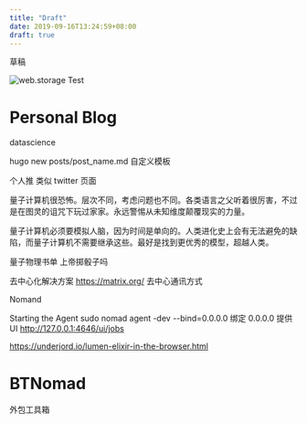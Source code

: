 ```yaml
---
title: "Draft"
date: 2019-09-16T13:24:59+08:00
draft: true
---
```


草稿

![web.storage Test](https://bafybeih6akpxjh2gi5gut45v4cmpzgy7vnhoxppvkga4427mfihrek6nhi.ipfs.w3s.link/coconut-water.svg)

# Personal Blog
datascience 

hugo new posts/post_name.md
自定义模板

个人推
类似 twitter 页面

量子计算机很恐怖。层次不同，考虑问题也不同。各类语言之父听着很厉害，不过是在图灵的诅咒下玩过家家。永远警惕从未知维度颠覆现实的力量。

量子计算机必须要模拟人脑，因为时间是单向的。人类进化史上会有无法避免的缺陷，而量子计算机不需要继承这些。最好是找到更优秀的模型，超越人类。

量子物理书单
    上帝掷骰子吗


去中心化解决方案
    https://matrix.org/ 去中心通讯方式


Nomand

Starting the Agent
sudo nomad agent -dev --bind=0.0.0.0 
绑定 0.0.0.0 提供 UI 
http://127.0.0.1:4646/ui/jobs


https://underjord.io/lumen-elixir-in-the-browser.html


# BTNomad

外包工具箱


